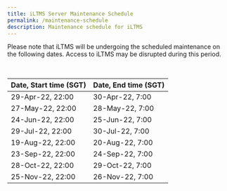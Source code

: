 ```yaml
---
title: iLTMS Server Maintenance Schedule
permalink: /maintenance-schedule
description: Maintenance schedule for iLTMS
---
```

Please note that iLTMS will be undergoing the scheduled maintenance on the following dates. Access to iLTMS may be disrupted during this period. 

<br>


|Date, Start time (SGT)	|Date, End time (SGT)| 
| -------- | -------- |
| 29-Apr-22, 22:00	| 30-Apr-22, 7:00|
| 27-May-22, 22:00	| 28-May-22, 7:00 |
| 24-Jun-22, 22:00	| 25-Jun-22, 7:00 |
| 29-Jul-22, 22:00	| 30-Jul-22, 7:00 |
| 19-Aug-22, 22:00	| 20-Aug-22, 7:00 |
| 23-Sep-22, 22:00	| 24-Sep-22, 7:00 |
| 28-Oct-22, 22:00	| 29-Oct-22, 7:00 |
| 25-Nov-22, 22:00	| 26-Nov-22, 7:00 |
